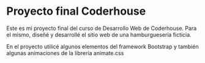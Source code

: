 # Proyecto final Coderhouse

Este es mi proyecto final del curso de Desarrollo Web de Coderhouse. Para el mismo, diseñé y desarrollé el sitio web de una hamburguesería ficticia.

En el proyecto utilicé algunos elementos del framework Bootstrap y también algunas animaciones de la librería animate.css
